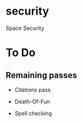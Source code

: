 # security
Space Security


# To Do

## Remaining passes

 * Citations pass

 * Death-Of-Fun

 * Spell checking

